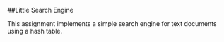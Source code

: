 ##Little Search Engine

This assignment implements a simple search engine for text documents using a hash table.